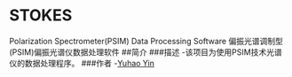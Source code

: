 # STOKES
Polarization Spectrometer(PSIM) Data Processing Software
偏振光谱调制型(PSIM)偏振光谱仪数据处理软件
##简介
###描述
-该项目为使用PSIM技术光谱仪的数据处理程序。
###作者
-[Yuhao Yin](www.ycroft.net)

